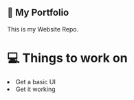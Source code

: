 
## 🚀 My Portfolio
This is my Website Repo.

# 💻 Things to work on
<li>Get a basic UI</li>
<li>Get it working</li>